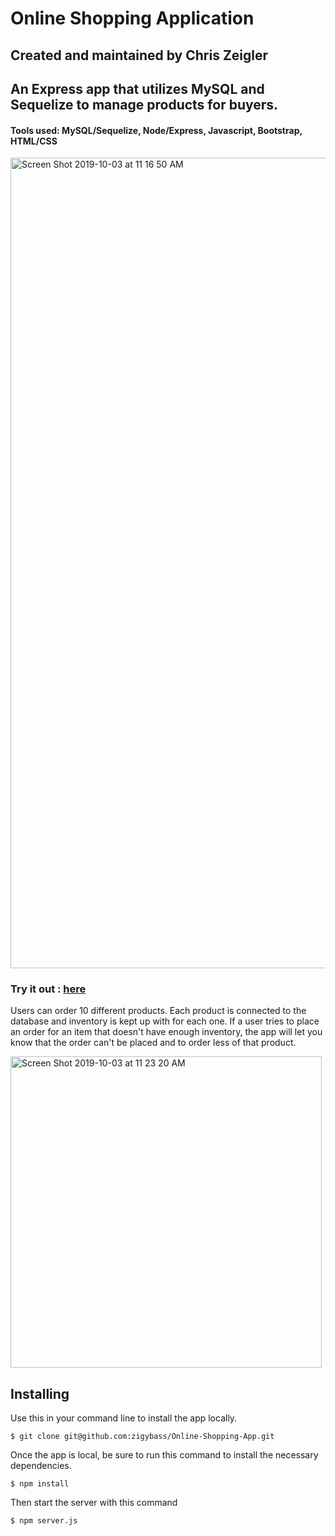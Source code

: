 # Online Shopping Application

## Created and maintained by Chris Zeigler
## An Express app that utilizes MySQL and Sequelize to manage products for buyers. 

#### Tools used: MySQL/Sequelize, Node/Express, Javascript, Bootstrap, HTML/CSS

<img width="1297" alt="Screen Shot 2019-10-03 at 11 16 50 AM" src="https://user-images.githubusercontent.com/50716272/66140864-d9b53300-e5d0-11e9-91b7-185a93182994.png">

### Try it out : [here](https://tranquil-dawn-00256.herokuapp.com)

Users can order 10 different products. Each product is connected to the database and inventory is kept up with for each one. If a user tries to place an order for an item that doesn't have enough inventory, the app will let you know that the order can't be placed and to order less of that product.


<img width="498" alt="Screen Shot 2019-10-03 at 11 23 20 AM" src="https://user-images.githubusercontent.com/50716272/66140827-c5713600-e5d0-11e9-9424-9c336849cbac.png">


## Installing

Use this in your command line to install the app locally.
```
$ git clone git@github.com:zigybass/Online-Shopping-App.git
```
Once the app is local, be sure to run this command to install the necessary dependencies.
```
$ npm install
```
Then start the server with this command 
```
$ npm server.js
```
